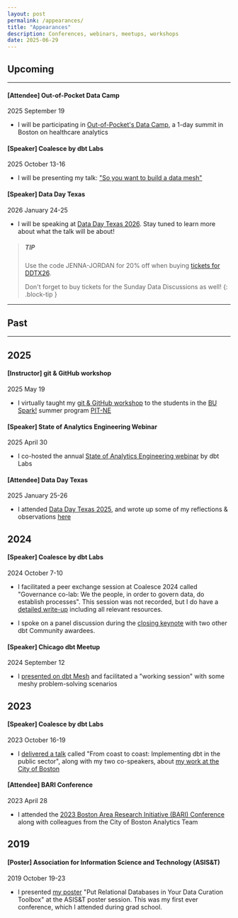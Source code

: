 ```yaml
---
layout: post
permalink: /appearances/
title: "Appearances"
description: Conferences, webinars, meetups, workshops
date: 2025-06-29
---
```


## Upcoming
---

#### [Attendee] Out-of-Pocket Data Camp
2025 September 19

- I will be participating in [Out-of-Pocket's Data Camp](https://www.outofpocket.health/datacamp), a 1-day summit in Boston on healthcare analytics

#### [Speaker] Coalesce by dbt Labs
2025 October 13-16

- I will be presenting my talk: ["So you want to build a data mesh"](https://coalesce.getdbt.com/event/21662b38-2c17-4c10-9dd7-964fd652ab44/agenda?session=5a12cce0-7f5c-4ac2-a55d-0217e16636c8&shareLink=true)

#### [Speaker] Data Day Texas
2026 January 24-25

- I will be speaking at [Data Day Texas 2026](https://datadaytexas.com/2026/speakers#jordan). Stay tuned to learn more about what the talk will be about!

> ##### TIP
>
> Use the code JENNA-JORDAN for 20% off when buying [tickets for DDTX26](https://www.eventbrite.com/e/data-day-texas-ai-2026-tickets-1232401368669?aff=oddtdtcreator).
>
> Don't forget to buy tickets for the Sunday Data Discussions as well!
{: .block-tip }
---

## Past
---

## 2025

#### [Instructor] git & GitHub workshop
2025 May 19

- I virtually taught my [git & GitHub workshop](http://jennajordan.me/git-novice-speedrun/) to the students in the [BU Spark!](https://www.bu.edu/spark/about/eirs/) summer program [PIT-NE](https://pitne.org/)

#### [Speaker] State of Analytics Engineering Webinar
2025 April 30

- I co-hosted the annual [State of Analytics Engineering webinar](https://www.getdbt.com/2025-state-of-analytics-engineering-virtual-event-recording) by dbt Labs

#### [Attendee] Data Day Texas
2025 January 25-26

- I attended [Data Day Texas 2025](https://datadaytexas.com/2025/speakers), and wrote up some of my reflections & observations [here](/blog/ddtx25-recap)

## 2024

#### [Speaker] Coalesce by dbt Labs
2024 October 7-10

- I facilitated a peer exchange session at Coalesce 2024 called "Governance co-lab: We the people, in order to govern data, do establish processes". This session was not recorded, but I do have a [detailed write-up]((/projects/dbt-mesh-council-simulation)) including all relevant resources.

- I spoke on a panel discussion during the [closing keynote](https://youtu.be/I72yUtrmhbY?si=JGW7SgWOGAPxVzWi&t=1606) with two other dbt Community awardees.

#### [Speaker] Chicago dbt Meetup
2024 September 12

- I [presented on dbt Mesh](/projects/dbt-mesh-council-simulation#dbt-mesh-working-session-at-the-chicago-dbt-meetup) and facilitated a "working session" with some meshy problem-solving scenarios


## 2023

#### [Speaker] Coalesce by dbt Labs
2023 October 16-19

- I [delivered a talk](https://youtu.be/6aX7tAfMmIM?si=65eBOp2V66v4tS0E) called "From coast to coast: Implementing dbt in the public sector", along with my two co-speakers, about [my work at the City of Boston](/projects/dbt-migration-cob)

#### [Attendee] BARI Conference
2023 April 28

- I attended the [2023 Boston Area Research Initiative (BARI) Conference](https://cssh.northeastern.edu/bari/past-conferences/bari-conference-2023-greater-bostons-annual-insight-to-impact-summit/) along with colleagues from the City of Boston Analytics Team

## 2019

#### [Poster] Association for Information Science and Technology (ASIS&T)
2019 October 19-23

- I presented [my poster](/projects/asist2019-poster) "Put Relational Databases in Your Data Curation Toolbox" at the ASIS&T poster session. This was my first ever conference, which I attended during grad school.
